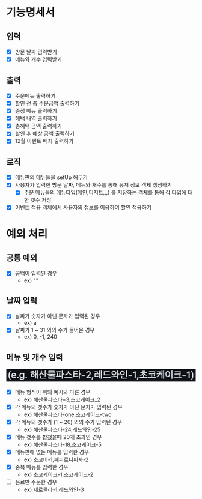 # 기능명세서

## 입력
- [x] 방문 날짜 입력받기
- [x] 메뉴와 개수 입력받기

## 출력
- [x] 주문메뉴 출력하기
- [x] 할인 전 총 주문금액 출력하기
- [x] 증정 메뉴 출력하기
- [x] 혜택 내역 출력하기
- [x] 총혜택 금액 출력하기
- [x] 할인 후 예상 금액 출력하기
- [x] 12월 이벤트 배지 출력하기

## 로직
- [x] 메뉴판의 메뉴들을 setUp 해두기
- [x] 사용자가 입력한 방문 날짜, 메뉴와 개수를 통해 유저 정보 객체 생성하기
  - [x] 주문 메뉴들의 메뉴타입(메인,디저트,,,) 를 저장하는 객체를 통해 각 타입에 대한 갯수 저장
- [x] 이벤트 적용 객체에서 사용자의 정보를 이용하여 할인 적용하기

# 예외 처리

## 공통 예외
- [x] 공백이 입력된 경우
  - ex) ""

## 날짜 입력
- [x] 날짜가 숫자가 아닌 문자가 입력된 경우
  - ex) a
- [x] 날짜가 1 ~ 31 외의 수가 들어온 경우
  - ex) 0, -1, 240

## 메뉴 및 개수 입력
![img.png](img.png)
- [x] 메뉴 형식이 위의 예시와 다른 경우
  - ex) 해산물파스타=3,초코케이크_2
- [x] 각 메뉴의 갯수가 숫자가 아닌 문자가 입력된 경우
  - ex) 해산물파스타-one,초코케이크-two
- [x] 각 메뉴의 갯수가 (1 ~ 20) 외의 수가 입력된 경우
  - ex) 해산물파스타-24,레드와인-25
- [x] 메뉴 갯수를 합쳤을때 20개 초과인 경우
  - ex) 해산물파스타-18,초코케이크-5
- [x] 메뉴판에 없는 메뉴를 입력한 경우
  - ex) 초코비-1,페퍼로니피자-2
- [x] 중복 메뉴를 입력한 경우
  - ex) 초코케이크-1,초코케이크-2
- [ ] 음료만 주문한 경우
  - ex) 제로콜라-1,레드와인-3